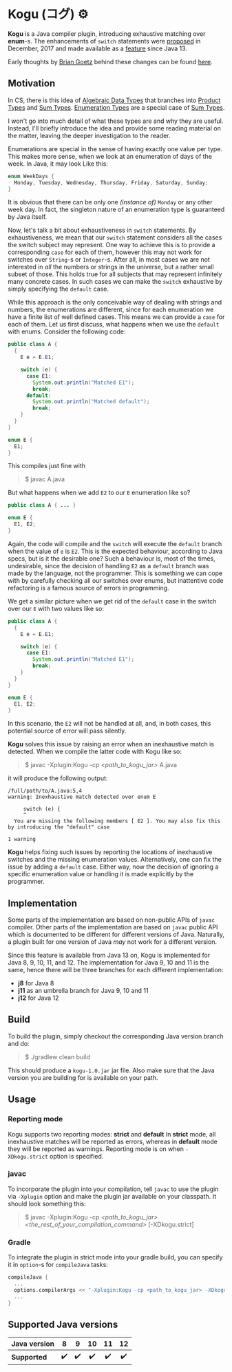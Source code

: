# Kogu (コグ) ⚙

**Kogu** is a Java compiler plugin, introducing exhaustive matching over **enum**-s. The enhancements of `switch` statements were [proposed](https://mail.openjdk.java.net/pipermail/amber-dev/2017-December/002412.html) in December, 2017 and made available as a [feature](https://openjdk.java.net/jeps/361) since Java 13.

Early thoughts by [Brian Goetz](https://www.linkedin.com/in/briangoetz) behind these changes can be found [here](https://cr.openjdk.java.net/~briangoetz/amber/pattern-match.html).

## Motivation

In CS, there is this idea of [Algebraic Data Types](https://en.wikipedia.org/wiki/Algebraic_data_type) that branches into [Product Types](https://en.wikipedia.org/wiki/Product_type) and [Sum Types](https://en.wikipedia.org/wiki/Sum_type). [Enumeration Types](https://en.wikipedia.org/wiki/Enumerated_type) are a special case of [Sum Types](https://en.wikipedia.org/wiki/Sum_type).

I won't go into much detail of what these types are and why they are useful. Instead, I'll briefly introduce the idea and provide some reading material on the matter, leaving the deeper investigation to the reader.

Enumerations are special in the sense of having exactly one value per type. This makes more sense, when we look at an enumeration of days of the week. In Java, it may look Like this:

```java
enum WeekDays {
  Monday, Tuesday, Wednesday, Thursday, Friday, Saturday, Sunday;
}
```

It is obvious that there can be only one _(instance of)_ `Monday` or any other week day. In fact, the singleton nature of an enumeration type is guaranteed by Java itself.

Now, let's talk a bit about exhaustiveness in `switch` statements. By exhaustiveness, we mean that our `switch` statement considers all the cases the switch subject may represent. One way to achieve this is to provide a corresponding `case` for each of them, however this may not work for switches over `String`-s or `Integer`-s. After all, in most cases we are not interested in _all_ the numbers or strings in the universe, but a rather small subset of those. This holds true for all subjects that may represent infinitely many concrete cases. In such cases we can make the `switch` exhaustive by simply specifying the `default` case.

While this approach is the only conceivable way of dealing with strings and numbers, the enumerations are different, since for each enumeration we have a finite list of well defined cases. This means we can provide a `case` for each of them. Let us first discuss, what happens when we use the `default` with enums. Consider the following code:

```java
public class A {
  {
    E e = E.E1;

    switch (e) {
      case E1:
        System.out.println("Matched E1");
        break;
      default:
        System.out.println("Matched default");
        break;
    }
  }
}

enum E {
  E1;
}
```

This compiles just fine with

> $ javac A.java

But what happens when we add `E2` to our `E` enumeration like so?

```java
public class A { ... }

enum E {
  E1, E2;
}
```

Again, the code will compile and the `switch` will execute the `default` branch when the value of `e` is `E2`. This is the expected behaviour, according to Java specs, but is it the desirable one? Such a behaviour is, most of the times, undesirable, since the decision of handling `E2` as a `default` branch was made by the language, not the programmer. This is something we can cope with by carefully checking all our switches over enums, but inattentive code refactoring is a famous source of errors in programming.

We get a similar picture when we get rid of the `default` case in the switch over our `E` with two values like so:

```java
public class A {
  {
    E e = E.E1;

    switch (e) {
      case E1:
        System.out.println("Matched E1");
        break;
    }
  }
}

enum E {
  E1, E2;
}
```

In this scenario, the `E2` will not be handled at all, and, in both cases, this potential source of error will pass silently.

**Kogu** solves this issue by raising an error when an inexhaustive match is detected. When we compile the latter code with Kogu like so:

> $ javac -Xplugin:Kogu -cp *<path_to_kogu_jar>* A.java  

it will produce the following output:

```text
/full/path/to/A.java:5,4  
warning: Inexhaustive match detected over enum E  
  
     switch (e) {  
     ^  
  You are missing the following members [ E2 ]. You may also fix this by introducing the "default" case

1 warning
```

**Kogu** helps fixing such issues by reporting the locations of inexhaustive switches and the missing enumeration values. Alternatively, one can fix the issue by adding a `default` case. Either way, now the decision of ignoring a specific enumeration value or handling it is made explicitly by the programmer.

## Implementation

Some parts of the implementation are based on non-public APIs of `javac` compiler. Other parts of the implementation are based on `javac` public API which is documented to be different for different versions of Java. Naturally, a plugin built for one version of Java _may_ not work for a different version.

Since this feature is available from Java 13 on, Kogu is implemented for Java 8, 9, 10, 11, and 12. The implementation for Java 9, 10 and 11 is the same, hence there will be three branches for each different implementation:

* **j8** for Java 8
* **j11** as an umbrella branch for Java 9, 10 and 11
* **j12** for Java 12

## Build

To build the plugin, simply checkout the corresponding Java version branch and do:

> $ ./gradlew clean build

This should produce a `kogu-1.0.jar` jar file. Also make sure that the Java version you are building for is available on your path.

## Usage

### Reporting mode

Kogu supports two reporting modes: **strict** and **default**
In **strict** mode, all inexhaustive matches will be reported as errors, whereas in **default** mode they will be reported as warnings. Reporting mode is on when `-XDkogu.strict` option is specified.

### javac

To incorporate the plugin into your compilation, tell `javac` to use the plugin via `-Xplugin` option and make the plugin jar available on your classpath. It should look something this:

> $ javac -Xplugin:Kogu -cp *<path_to_kogu_jar>* *<the_rest_of_your_compilation_command>* [-XDkogu.strict]

### Gradle

To integrate the plugin in strict mode into your gradle build, you can specify it in `option`-s for `compileJava` tasks:

```groovy
compileJava {
  ...
  options.compilerArgs << "-Xplugin:Kogu -cp <path_to_kogu_jar> -XDkogu.strict"
  ...
}
```

## Supported Java versions

| Java version   | 8  |  9  | 10 | 11  | 12  |
|:---------------|:--:|:---:|:--:|:---:|:---:|
| **Supported**  | ✔️ | ✔️ | ✔️ | ✔️ | ✔️ |
